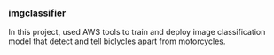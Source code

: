### imgclassifier
In this project, used AWS tools to train and deploy image classification model that detect and tell biclycles apart from motorcycles.

